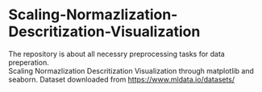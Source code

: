 # Scaling-Normazlization-Descritization-Visualization
The repository is about all necessry preprocessing tasks for data preperation.  
  Scaling 
  Normazlization 
  Descritization 
  Visualization through matplotlib and seaborn. 
Dataset downloaded from https://www.mldata.io/datasets/
